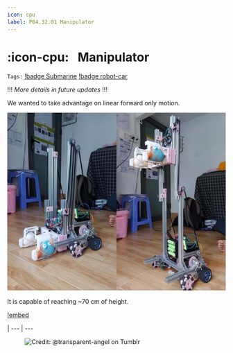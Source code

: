 ```yaml
---
icon: cpu
label: P04.32.01 Manipulator
---
```

# :icon-cpu:⠀Manipulator
`Tags:` [!badge Submarine](/projects/P04-submarine.md) [!badge robot-car]()

!!!
*More details in future updates*
!!!

We wanted to take advantage on linear forward only motion.

![](/projects/P04-submarine/media/elevator1.jpg)

It is capable of reaching ~70 cm of height.

[!embed](https://youtu.be/vEQTLgSBcy8)

|
--- | ---

<figure>
    <img src="https://64.media.tumblr.com/d103eb823dce2842c673f409f036857b/tumblr_mzx9wrdwFa1snc5kxo1_1280.gifv" alt="Credit: @transparent-angel on Tumblr">
</figure>